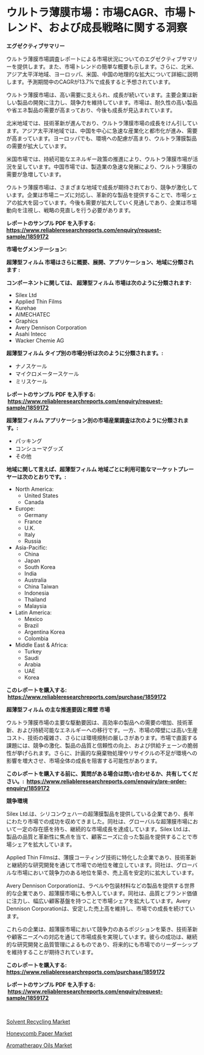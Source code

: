 <p><h1>ウルトラ薄膜市場：市場CAGR、市場トレンド、および成長戦略に関する洞察</h1></p><p><strong>エグゼクティブサマリー</strong></p>
<p><p>ウルトラ薄膜市場調査レポートによる市場状況についてのエグゼクティブサマリーを提供します。また、市場トレンドの簡単な概要も示します。さらに、北米、アジア太平洋地域、ヨーロッパ、米国、中国の地理的な拡大について詳細に説明します。予測期間中のCAGRが13.7%で成長すると予想されています。</p><p>ウルトラ薄膜市場は、高い需要に支えられ、成長が続いています。主要企業は新しい製品の開発に注力し、競争力を維持しています。市場は、耐久性の高い製品や省エネ製品の需要が高まっており、今後も成長が見込まれています。</p><p>北米地域では、技術革新が進んでおり、ウルトラ薄膜市場の成長をけん引しています。アジア太平洋地域では、中国を中心に急速な産業化と都市化が進み、需要が高まっています。ヨーロッパでも、環境への配慮が高まり、ウルトラ薄膜製品の需要が拡大しています。</p><p>米国市場では、持続可能なエネルギー政策の推進により、ウルトラ薄膜市場が活況を呈しています。中国市場では、製造業の急速な発展により、ウルトラ薄膜の需要が急増しています。</p><p>ウルトラ薄膜市場は、さまざまな地域で成長が期待されており、競争が激化しています。企業は市場ニーズに対応し、革新的な製品を提供することで、市場シェアの拡大を図っています。今後も需要が拡大していく見通しであり、企業は市場動向を注視し、戦略の見直しを行う必要があります。</p></p>
<p><strong>レポートのサンプル PDF を入手する: <a href="https://www.reliableresearchreports.com/enquiry/request-sample/1859172">https://www.reliableresearchreports.com/enquiry/request-sample/1859172</a></strong></p>
<p><strong>市場セグメンテーション:</strong></p>
<p><strong> 超薄型フィルム 市場はさらに概要、展開、アプリケーション、地域に分類されます :</strong></p>
<p><strong>コンポーネントに関しては、 超薄型フィルム 市場は次のように分類されます: &nbsp;</strong></p>
<p><ul><li>Silex Ltd</li><li>Applied Thin Films</li><li>Kurehae</li><li>AIMECHATEC</li><li>Graphics</li><li>Avery Dennison Corporation</li><li>Asahi Intecc</li><li>Wacker Chemie AG</li></ul></p>
<p><strong> 超薄型フィルム タイプ別の市場分析は次のように分類されます。:</strong></p>
<p><ul><li>ナノスケール</li><li>マイクロメータースケール</li><li>ミリスケール</li></ul></p>
<p><strong>レポートのサンプル PDF を入手する: &nbsp;<a href="https://www.reliableresearchreports.com/enquiry/request-sample/1859172">https://www.reliableresearchreports.com/enquiry/request-sample/1859172</a></strong></p>
<p><strong> 超薄型フィルム アプリケーション別の市場産業調査は次のように分類されます。:</strong></p>
<p><ul><li>パッキング</li><li>コンシューマグッズ</li><li>その他</li></ul></p>
<p><strong>地域に関して言えば、超薄型フィルム 地域ごとに利用可能なマーケットプレーヤーは次のとおりです。:</strong></p>
<p><ul>
    <li>
        North America:
        <ul>
            <li>United States</li>
            <li>Canada</li>
        </ul>
    </li>
    <li>
        Europe:
        <ul>
            <li>Germany</li>
            <li>France</li>
            <li>U.K.</li>
            <li>Italy</li>
            <li>Russia</li>
        </ul>
    </li>
    <li>
        Asia-Pacific:
        <ul>
            <li>China</li>
            <li>Japan</li>
            <li>South Korea</li>
            <li>India</li>
            <li>Australia</li>
            <li>China Taiwan</li>
            <li>Indonesia</li>
            <li>Thailand</li>
            <li>Malaysia</li>
        </ul>
    </li>
    <li>
        Latin America:
        <ul>
            <li>Mexico</li>
            <li>Brazil</li>
            <li>Argentina Korea</li>
            <li>Colombia</li>
        </ul>
    </li>
    <li>
        Middle East & Africa:
        <ul>
            <li>Turkey</li>
            <li>Saudi</li>
            <li>Arabia</li>
            <li>UAE</li>
            <li>Korea</li>
        </ul>
    </li>
    </ul></p>
<p><strong>このレポートを購入する: &nbsp;<a href="https://www.reliableresearchreports.com/purchase/1859172">https://www.reliableresearchreports.com/purchase/1859172</a></strong></p>
<p><strong>超薄型フィルム の主な推進要因と障壁 市場</strong></p>
<p><p>ウルトラ薄膜市場の主要な駆動要因は、高効率の製品への需要の増加、技術革新、および持続可能なエネルギーへの移行です。一方、市場の障壁には高い生産コスト、技術の複雑さ、さらには環境規制の厳しさがあります。市場で直面する課題には、競争の激化、製品の品質と信頼性の向上、および供給チェーンの脆弱性が挙げられます。さらに、計画的な廃棄物処理やリサイクルの不足が環境への影響を増大させ、市場全体の成長を阻害する可能性があります。</p></p>
<p><strong>このレポートを購入する前に、質問がある場合は問い合わせるか、共有してください。:&nbsp; <a href="https://www.reliableresearchreports.com/enquiry/pre-order-enquiry/1859172">https://www.reliableresearchreports.com/enquiry/pre-order-enquiry/1859172</a></strong></p>
<p><strong>競争環境</strong></p>
<p><p>Silex Ltd.は、シリコンウェハーの超薄膜製品を提供している企業であり、長年にわたり市場での成功を収めてきました。同社は、グローバルな超薄膜市場において一定の存在感を持ち、継続的な市場成長を達成しています。Silex Ltd.は、製品の品質と革新性に焦点を当て、顧客ニーズに合った製品を提供することで市場シェアを拡大しています。</p><p>Applied Thin Filmsは、薄膜コーティング技術に特化した企業であり、技術革新と継続的な研究開発を通じて市場での地位を確立しています。同社は、グローバルな市場において競争力のある地位を築き、売上高を安定的に拡大しています。</p><p>Avery Dennison Corporationは、ラベルや包装材料などの製品を提供する世界的な企業であり、超薄膜市場にも参入しています。同社は、品質とブランド価値に注力し、幅広い顧客基盤を持つことで市場シェアを拡大しています。Avery Dennison Corporationは、安定した売上高を維持し、市場での成長を続けています。</p><p>これらの企業は、超薄膜市場において競争力のあるポジションを築き、技術革新や顧客ニーズへの対応を通じて市場成長を実現しています。彼らの成功は、継続的な研究開発と品質管理によるものであり、将来的にも市場でのリーダーシップを維持することが期待されています。</p></p>
<p><strong>このレポートを購入する: &nbsp; <a href="https://www.reliableresearchreports.com/purchase/1859172">https://www.reliableresearchreports.com/purchase/1859172</a></strong></p>
<p><strong>レポートのサンプル PDF を入手する: &nbsp;<a href="https://www.reliableresearchreports.com/enquiry/request-sample/1859172">https://www.reliableresearchreports.com/enquiry/request-sample/1859172</a></strong><strong></strong></p>
<p>&nbsp;</p>
<p><p><a href="https://github.com/Sinjinluong3e0awx2m195k76/Market-Research-Report-List-1/blob/main/solvent-recycling-market.md">Solvent Recycling Market</a></p><p><a href="https://github.com/beatblasta/Market-Research-Report-List-2/blob/main/honeycomb-paper-market.md">Honeycomb Paper Market</a></p><p><a href="https://github.com/shotows/Market-Research-Report-List-1/blob/main/aromatherapy-oils-market.md">Aromatherapy Oils Market</a></p></p>